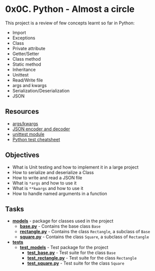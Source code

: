 # 0x0C. Python - Almost a circle

This project is a review of few concepts learnt so far in Python:
- Import
- Exceptions
- Class
- Private attribute
- Getter/Setter
- Class method
- Static method
- Inheritance
- Unittest
- Read/Write file
- args and kwargs
- Serialization/Deserialization
- JSON

## Resources
- [args/kwargs](https://alx-intranet.hbtn.io/rltoken/7gc6UzxSL81HcuAwklUbuQ)
- [JSON encoder and decoder](https://alx-intranet.hbtn.io/rltoken/rGVU9mt57rVURGnjK6n4_Q)
- [unittest module](https://alx-intranet.hbtn.io/rltoken/soictNXCPE18ASL3INoeew)
- [Python test cheatsheet](https://alx-intranet.hbtn.io/rltoken/uI9iskBCcNo5pc7j9Vy86A)

## Objectives
- What is Unit testing and how to implement it in a large project
- How to serialize and deserialize a Class
- How to write and read a JSON file
- What is `*args` and how to use it
- What is `**kwargs` and how to use it
- How to handle named arguments in a function

## Tasks
- **[models](models)** - package for classes used in the project
  - **[base.py](models/base.py)** - Contains the base class `Base`
  - **[rectangle.py](models/rectangle.py)** - Contains the class `Rectangle`, a subclass of `Base`
  - **[square.py](models/square.py)** - Contains the class `Square`, a subclass of `Rectangle`
- **[tests](tests)**
  - **[test_models](tests/test_models)** - Test package for the project
    - **[test_base.py](tests/test_models/test_base.py)** - Test suite for the class `Base`
    - **[test_rectangle.py](tests/test_models/test_rectangle.py)** - Test suite for the class `Rectangle`
    - **[test_square.py](tests/test_models/test_square.py)** - Test suite for the class `Square`
